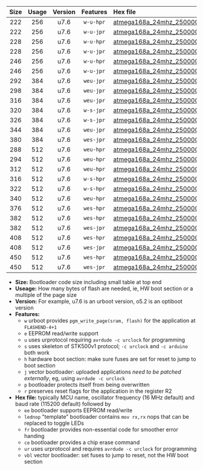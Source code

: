 |Size|Usage|Version|Features|Hex file|
|:-:|:-:|:-:|:-:|:--|
|222|256|u7.6|`w-u-hpr`|[atmega168a_24mhz_250000bps_ur.hex](https://raw.githubusercontent.com/stefanrueger/urboot/main/atmega168a_24mhz_250000bps_ur.hex)|
|222|256|u7.6|`w-u-jpr`|[atmega168a_24mhz_250000bps_ur_vbl.hex](https://raw.githubusercontent.com/stefanrueger/urboot/main/atmega168a_24mhz_250000bps_ur_vbl.hex)|
|228|256|u7.6|`w-u-hpr`|[atmega168a_24mhz_250000bps_lednop_ur.hex](https://raw.githubusercontent.com/stefanrueger/urboot/main/atmega168a_24mhz_250000bps_lednop_ur.hex)|
|228|256|u7.6|`w-u-jpr`|[atmega168a_24mhz_250000bps_lednop_ur_vbl.hex](https://raw.githubusercontent.com/stefanrueger/urboot/main/atmega168a_24mhz_250000bps_lednop_ur_vbl.hex)|
|246|256|u7.6|`w-u-hpr`|[atmega168a_24mhz_250000bps_lednop_fr_ur.hex](https://raw.githubusercontent.com/stefanrueger/urboot/main/atmega168a_24mhz_250000bps_lednop_fr_ur.hex)|
|246|256|u7.6|`w-u-jpr`|[atmega168a_24mhz_250000bps_lednop_fr_ur_vbl.hex](https://raw.githubusercontent.com/stefanrueger/urboot/main/atmega168a_24mhz_250000bps_lednop_fr_ur_vbl.hex)|
|292|384|u7.6|`weu-jpr`|[atmega168a_24mhz_250000bps_ee_ur_vbl.hex](https://raw.githubusercontent.com/stefanrueger/urboot/main/atmega168a_24mhz_250000bps_ee_ur_vbl.hex)|
|298|384|u7.6|`weu-jpr`|[atmega168a_24mhz_250000bps_ee_lednop_ur_vbl.hex](https://raw.githubusercontent.com/stefanrueger/urboot/main/atmega168a_24mhz_250000bps_ee_lednop_ur_vbl.hex)|
|316|384|u7.6|`weu-jpr`|[atmega168a_24mhz_250000bps_ee_lednop_fr_ur_vbl.hex](https://raw.githubusercontent.com/stefanrueger/urboot/main/atmega168a_24mhz_250000bps_ee_lednop_fr_ur_vbl.hex)|
|320|384|u7.6|`w-s-jpr`|[atmega168a_24mhz_250000bps_vbl.hex](https://raw.githubusercontent.com/stefanrueger/urboot/main/atmega168a_24mhz_250000bps_vbl.hex)|
|326|384|u7.6|`w-s-jpr`|[atmega168a_24mhz_250000bps_lednop_vbl.hex](https://raw.githubusercontent.com/stefanrueger/urboot/main/atmega168a_24mhz_250000bps_lednop_vbl.hex)|
|344|384|u7.6|`weu-jpr`|[atmega168a_24mhz_250000bps_ee_lednop_fr_ce_ur_vbl.hex](https://raw.githubusercontent.com/stefanrueger/urboot/main/atmega168a_24mhz_250000bps_ee_lednop_fr_ce_ur_vbl.hex)|
|380|384|u7.6|`wes-jpr`|[atmega168a_24mhz_250000bps_ee_vbl.hex](https://raw.githubusercontent.com/stefanrueger/urboot/main/atmega168a_24mhz_250000bps_ee_vbl.hex)|
|288|512|u7.6|`weu-hpr`|[atmega168a_24mhz_250000bps_ee_ur.hex](https://raw.githubusercontent.com/stefanrueger/urboot/main/atmega168a_24mhz_250000bps_ee_ur.hex)|
|294|512|u7.6|`weu-hpr`|[atmega168a_24mhz_250000bps_ee_lednop_ur.hex](https://raw.githubusercontent.com/stefanrueger/urboot/main/atmega168a_24mhz_250000bps_ee_lednop_ur.hex)|
|312|512|u7.6|`weu-hpr`|[atmega168a_24mhz_250000bps_ee_lednop_fr_ur.hex](https://raw.githubusercontent.com/stefanrueger/urboot/main/atmega168a_24mhz_250000bps_ee_lednop_fr_ur.hex)|
|316|512|u7.6|`w-s-hpr`|[atmega168a_24mhz_250000bps.hex](https://raw.githubusercontent.com/stefanrueger/urboot/main/atmega168a_24mhz_250000bps.hex)|
|322|512|u7.6|`w-s-hpr`|[atmega168a_24mhz_250000bps_lednop.hex](https://raw.githubusercontent.com/stefanrueger/urboot/main/atmega168a_24mhz_250000bps_lednop.hex)|
|340|512|u7.6|`weu-hpr`|[atmega168a_24mhz_250000bps_ee_lednop_fr_ce_ur.hex](https://raw.githubusercontent.com/stefanrueger/urboot/main/atmega168a_24mhz_250000bps_ee_lednop_fr_ce_ur.hex)|
|376|512|u7.6|`wes-hpr`|[atmega168a_24mhz_250000bps_ee.hex](https://raw.githubusercontent.com/stefanrueger/urboot/main/atmega168a_24mhz_250000bps_ee.hex)|
|382|512|u7.6|`wes-hpr`|[atmega168a_24mhz_250000bps_ee_lednop.hex](https://raw.githubusercontent.com/stefanrueger/urboot/main/atmega168a_24mhz_250000bps_ee_lednop.hex)|
|382|512|u7.6|`wes-jpr`|[atmega168a_24mhz_250000bps_ee_lednop_vbl.hex](https://raw.githubusercontent.com/stefanrueger/urboot/main/atmega168a_24mhz_250000bps_ee_lednop_vbl.hex)|
|408|512|u7.6|`wes-hpr`|[atmega168a_24mhz_250000bps_ee_lednop_fr.hex](https://raw.githubusercontent.com/stefanrueger/urboot/main/atmega168a_24mhz_250000bps_ee_lednop_fr.hex)|
|408|512|u7.6|`wes-jpr`|[atmega168a_24mhz_250000bps_ee_lednop_fr_vbl.hex](https://raw.githubusercontent.com/stefanrueger/urboot/main/atmega168a_24mhz_250000bps_ee_lednop_fr_vbl.hex)|
|450|512|u7.6|`wes-hpr`|[atmega168a_24mhz_250000bps_ee_lednop_fr_ce.hex](https://raw.githubusercontent.com/stefanrueger/urboot/main/atmega168a_24mhz_250000bps_ee_lednop_fr_ce.hex)|
|450|512|u7.6|`wes-jpr`|[atmega168a_24mhz_250000bps_ee_lednop_fr_ce_vbl.hex](https://raw.githubusercontent.com/stefanrueger/urboot/main/atmega168a_24mhz_250000bps_ee_lednop_fr_ce_vbl.hex)|

- **Size:** Bootloader code size including small table at top end
- **Useage:** How many bytes of flash are needed, ie, HW boot section or a multiple of the page size
- **Version:** For example, u7.6 is an urboot version, o5.2 is an optiboot version
- **Features:**
  + `w` urboot provides `pgm_write_page(sram, flash)` for the application at `FLASHEND-4+1`
  + `e` EEPROM read/write support
  + `u` uses urprotocol requiring `avrdude -c urclock` for programming
  + `s` uses skeleton of STK500v1 protocol; `-c urclock` and `-c arduino` both work
  + `h` hardware boot section: make sure fuses are set for reset to jump to boot section
  + `j` vector bootloader: uploaded applications *need to be patched externally*, eg, using `avrdude -c urclock`
  + `p` bootloader protects itself from being overwritten
  + `r` preserves reset flags for the application in the register R2
- **Hex file:** typically MCU name, oscillator frequency (16 MHz default) and baud rate (115200 default) followed by
  + `ee` bootloader supports EEPROM read/write
  + `lednop` "template" bootloader contains `mov rx,rx` nops that can be replaced to toggle LEDs
  + `fr` bootloader provides non-essential code for smoother error handing
  + `ce` bootloader provides a chip erase command
  + `ur` uses urprotocol and requires `avrdude -c urclock` for programming
  + `vbl` vector bootloader: set fuses to jump to reset, not the HW boot section
